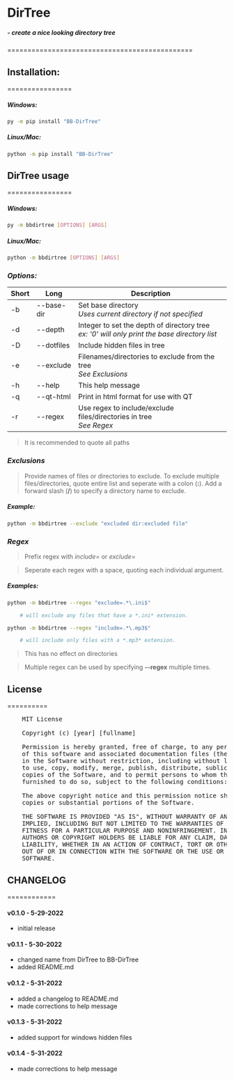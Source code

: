 
# DirTree

##### - create a nice looking directory tree
==============================================

## Installation:
================

##### _**Windows:**_

```bash
py -m pip install "BB-DirTree"
```

##### _**Linux/Mac:**_

```bash
python -m pip install "BB-DirTree"
```

## DirTree usage
================

##### _**Windows:**_

```bash
py -m bbdirtree [OPTIONS] [ARGS]
```

##### _**Linux/Mac:**_

```bash
python -m bbdirtree [OPTIONS] [ARGS]
```

### _**Options:**_

**Short**  | **Long**       | **Description**
---------- | -------------- | ---------------------------------------------------------
-b         |   --base-dir   |  Set base directory <br> *Uses current directory if not specified*
-d         |   --depth      |  Integer to set the depth of directory tree <br> *ex: '0' will only print the base directory list*
-D         |   --dotfiles   |  Include hidden files in tree
-e         |   --exclude    |  Filenames/directories to exclude from the tree <br> *See Exclusions*
-h         |   --help       |  This help message
-q         |   --qt-html    |  Print in html format for use with QT
-r         |   --regex      |  Use regex to include/exclude files/directories in tree <br> *See Regex*

>It is recommended to quote all paths

### *Exclusions*

>Provide names of files or directories to exclude. To exclude multiple files/directories, quote entire list and seperate with a colon (**:**). Add a forward slash (**/**) to specify a directory name to exclude.

##### **Example:**
  
```bash
python -m bbdirtree --exclude "excluded dir:excluded file"
```

### *Regex*

>Prefix regex with *include=* or *exclude=*

>Seperate each regex with a space, quoting each individual argument.

##### _**Examples:**_

```bash
python -m bbdirtree --regex "exclude=.*\.ini$"

    # will exclude any files that have a *.ini* extension.

python -m bbdirtree --regex "include=.*\.mp3$"

    # will include only files with a *.mp3* extension.
```

>This has no effect on directories

>Multiple regex can be used by specifying **--regex** multiple times.

## License
==========

<pre>
    MIT License

    Copyright (c) [year] [fullname]

    Permission is hereby granted, free of charge, to any person obtaining a copy
    of this software and associated documentation files (the "Software"), to deal
    in the Software without restriction, including without limitation the rights
    to use, copy, modify, merge, publish, distribute, sublicense, and/or sell
    copies of the Software, and to permit persons to whom the Software is
    furnished to do so, subject to the following conditions:

    The above copyright notice and this permission notice shall be included in all
    copies or substantial portions of the Software.

    THE SOFTWARE IS PROVIDED "AS IS", WITHOUT WARRANTY OF ANY KIND, EXPRESS OR
    IMPLIED, INCLUDING BUT NOT LIMITED TO THE WARRANTIES OF MERCHANTABILITY,
    FITNESS FOR A PARTICULAR PURPOSE AND NONINFRINGEMENT. IN NO EVENT SHALL THE
    AUTHORS OR COPYRIGHT HOLDERS BE LIABLE FOR ANY CLAIM, DAMAGES OR OTHER
    LIABILITY, WHETHER IN AN ACTION OF CONTRACT, TORT OR OTHERWISE, ARISING FROM,
    OUT OF OR IN CONNECTION WITH THE SOFTWARE OR THE USE OR OTHER DEALINGS IN THE
    SOFTWARE.
</pre>

## CHANGELOG
============

#### v0.1.0 - 5-29-2022

- initial release

#### v0.1.1 - 5-30-2022

- changed name from DirTree to BB-DirTree
- added README.md

#### v0.1.2 - 5-31-2022

- added a changelog to README.md
- made corrections to help message

#### v0.1.3 - 5-31-2022

- added support for windows hidden files

#### v0.1.4 - 5-31-2022

- made corrections to help message
